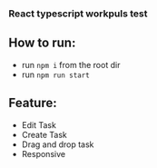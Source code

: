 ### React typescript workpuls test

## How to run:
- run `npm i` from the root dir
- run `npm run start`

## Feature:
- Edit Task
- Create Task
- Drag and drop task
- Responsive
